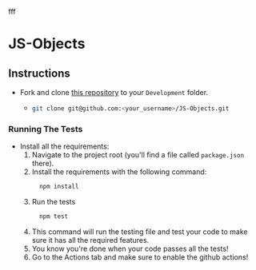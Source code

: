 fff

# JS-Objects

## Instructions

- Fork and clone [this repository](https://github.com/JoinCODED/JS-Objects) to your `Development` folder.
  - ```bash
    git clone git@github.com:<your_username>/JS-Objects.git
    ```

### Running The Tests

- Install all the requirements:
  1.  Navigate to the project root (you'll find a file called `package.json` there).
  2.  Install the requirements with the following command:
      ```bash
        npm install
      ```
  3.  Run the tests
      ```bash
        npm test
      ```
  4.  This command will run the testing file and test your code to make sure it has all the required features.
  5.  You know you're done when your code passes all the tests!
  6.  Go to the Actions tab and make sure to enable the github actions!
